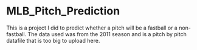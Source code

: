 # MLB_Pitch_Prediction
This is a project I did to predict whether a pitch will be a fastball or a non-fastball. The data used was from the 2011 season and is a pitch by pitch datafile that is too big to upload here.

